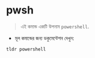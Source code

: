 # pwsh

> এই কমান্ড একটি উপনাম `powershell`.

- মূল কমান্ডের জন্য ডকুমেন্টেশন দেখুন:

`tldr powershell`
